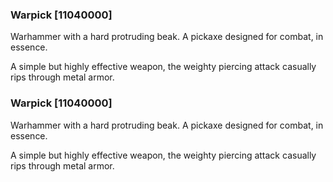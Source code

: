### Warpick [11040000]

Warhammer with a hard protruding beak. A pickaxe designed for combat, in essence.

A simple but highly effective weapon, the weighty piercing attack casually rips through metal armor.### Warpick [11040000]

Warhammer with a hard protruding beak. A pickaxe designed for combat, in essence.

A simple but highly effective weapon, the weighty piercing attack casually rips through metal armor.